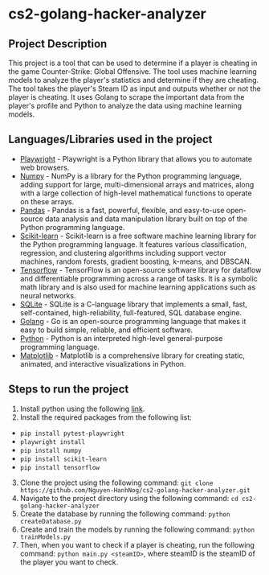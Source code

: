 # cs2-golang-hacker-analyzer

## Project Description

This project is a tool that can be used to determine if a player is cheating in the game Counter-Strike: Global Offensive. The tool uses machine learning models to analyze the player's statistics and determine if they are cheating. The tool takes the player's Steam ID as input and outputs whether or not the player is cheating. It uses Golang to scrape the important data from the player's profile and Python to analyze the data using machine learning models.

## Languages/Libraries used in the project
- [Playwright](https://playwright.dev/python/docs/intro) - Playwright is a Python library that allows you to automate web browsers.
- [Numpy](https://numpy.org/) - NumPy is a library for the Python programming language, adding support for large, multi-dimensional arrays and matrices, along with a large collection of high-level mathematical functions to operate on these arrays.
- [Pandas](https://pandas.pydata.org/) - Pandas is a fast, powerful, flexible, and easy-to-use open-source data analysis and data manipulation library built on top of the Python programming language.
- [Scikit-learn](https://scikit-learn.org/stable/) - Scikit-learn is a free software machine learning library for the Python programming language. It features various classification, regression, and clustering algorithms including support vector machines, random forests, gradient boosting, k-means, and DBSCAN.
- [Tensorflow](https://www.tensorflow.org/) - TensorFlow is an open-source software library for dataflow and differentiable programming across a range of tasks. It is a symbolic math library and is also used for machine learning applications such as neural networks.
- [SQLite](https://www.sqlite.org/index.html) - SQLite is a C-language library that implements a small, fast, self-contained, high-reliability, full-featured, SQL database engine.
- [Golang](https://golang.org/) - Go is an open-source programming language that makes it easy to build simple, reliable, and efficient software.
- [Python](https://www.python.org/) - Python is an interpreted high-level general-purpose programming language.
- [Matplotlib](https://matplotlib.org/) - Matplotlib is a comprehensive library for creating static, animated, and interactive visualizations in Python.

## Steps to run the project
1. Install python using the following [link](https://www.python.org/downloads/).
2. Install the required packages from the following list:
- ```pip install pytest-playwright```
- ```playwright install```
- ```pip install numpy```
- ```pip install scikit-learn```
- ```pip install tensorflow```
3. Clone the project using the following command: ```git clone https://github.com/Nguyen-HanhNog/cs2-golang-hacker-analyzer.git```
4. Navigate to the project directory using the following command: ```cd cs2-golang-hacker-analyzer```
5. Create the database by running the following command: ```python createDatabase.py```
6. Create and train the models by running the following command: ```python trainModels.py```
7. Then, when you want to check if a player is cheating, run the following command: ```python main.py <steamID>```, where steamID is the steamID of the player you want to check.